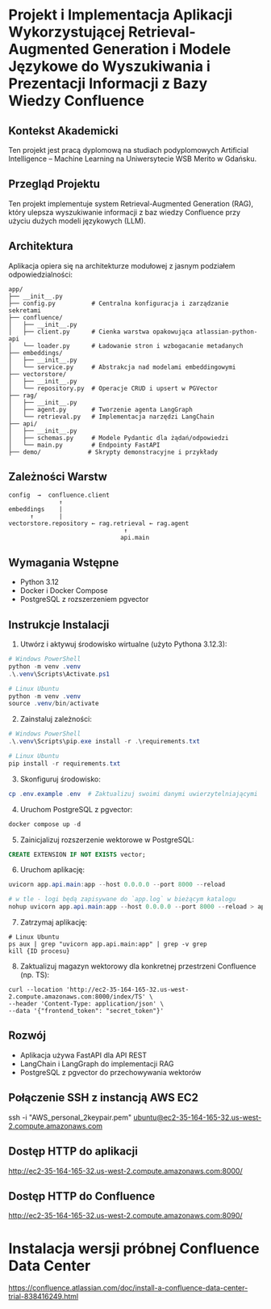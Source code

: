 # Projekt i Implementacja Aplikacji Wykorzystującej Retrieval-Augmented Generation i Modele Językowe do Wyszukiwania i Prezentacji Informacji z Bazy Wiedzy Confluence

## Kontekst Akademicki
Ten projekt jest pracą dyplomową na studiach podyplomowych Artificial Intelligence – Machine Learning na Uniwersytecie WSB Merito w Gdańsku.

## Przegląd Projektu
Ten projekt implementuje system Retrieval-Augmented Generation (RAG), który ulepsza wyszukiwanie informacji z baz wiedzy Confluence przy użyciu dużych modeli językowych (LLM).

## Architektura

Aplikacja opiera się na architekturze modułowej z jasnym podziałem odpowiedzialności:

```
app/
├── __init__.py
├── config.py          # Centralna konfiguracja i zarządzanie sekretami
├── confluence/
│   ├── __init__.py
│   ├── client.py      # Cienka warstwa opakowująca atlassian-python-api
│   └── loader.py      # Ładowanie stron i wzbogacanie metadanych
├── embeddings/
│   ├── __init__.py
│   └── service.py     # Abstrakcja nad modelami embeddingowymi
├── vectorstore/
│   ├── __init__.py
│   └── repository.py  # Operacje CRUD i upsert w PGVector
├── rag/
│   ├── __init__.py
│   ├── agent.py       # Tworzenie agenta LangGraph
│   └── retrieval.py   # Implementacja narzędzi LangChain
├── api/
│   ├── __init__.py
│   ├── schemas.py     # Modele Pydantic dla żądań/odpowiedzi
│   └── main.py        # Endpointy FastAPI
├── demo/             # Skrypty demonstracyjne i przykłady
```

## Zależności Warstw

```
config  →  confluence.client
              ↑
embeddings    |
      ↑       |
vectorstore.repository ← rag.retrieval ← rag.agent
                                ↑
                               api.main
```

## Wymagania Wstępne

- Python 3.12
- Docker i Docker Compose
- PostgreSQL z rozszerzeniem pgvector

## Instrukcje Instalacji

1. Utwórz i aktywuj środowisko wirtualne (użyto Pythona 3.12.3):
```powershell
# Windows PowerShell
python -m venv .venv
.\.venv\Scripts\Activate.ps1

# Linux Ubuntu
python -m venv .venv
source .venv/bin/activate
```

2. Zainstaluj zależności:
```powershell
# Windows PowerShell
.\.venv\Scripts\pip.exe install -r .\requirements.txt

# Linux Ubuntu
pip install -r requirements.txt
```

3. Skonfiguruj środowisko:
```powershell
cp .env.example .env  # Zaktualizuj swoimi danymi uwierzytelniającymi
```

4. Uruchom PostgreSQL z pgvector:
```powershell
docker compose up -d
```

5. Zainicjalizuj rozszerzenie wektorowe w PostgreSQL:
```sql
CREATE EXTENSION IF NOT EXISTS vector;
```

6. Uruchom aplikację:
```powershell
uvicorn app.api.main:app --host 0.0.0.0 --port 8000 --reload

# w tle - logi będą zapisywane do `app.log` w bieżącym katalogu
nohup uvicorn app.api.main:app --host 0.0.0.0 --port 8000 --reload > app.log 2>&1 &
```

7. Zatrzymaj aplikację:
```
# Linux Ubuntu
ps aux | grep "uvicorn app.api.main:app" | grep -v grep
kill {ID procesu}
```

8. Zaktualizuj magazyn wektorowy dla konkretnej przestrzeni Confluence (np. TS):
```
curl --location 'http://ec2-35-164-165-32.us-west-2.compute.amazonaws.com:8000/index/TS' \
--header 'Content-Type: application/json' \
--data '{"frontend_token": "secret_token"}'
```

## Rozwój

- Aplikacja używa FastAPI dla API REST
- LangChain i LangGraph do implementacji RAG
- PostgreSQL z pgvector do przechowywania wektorów

## Połączenie SSH z instancją AWS EC2
ssh -i "AWS_personal_2keypair.pem" ubuntu@ec2-35-164-165-32.us-west-2.compute.amazonaws.com

## Dostęp HTTP do aplikacji
http://ec2-35-164-165-32.us-west-2.compute.amazonaws.com:8000/

## Dostęp HTTP do Confluence
http://ec2-35-164-165-32.us-west-2.compute.amazonaws.com:8090/

# Instalacja wersji próbnej Confluence Data Center
https://confluence.atlassian.com/doc/install-a-confluence-data-center-trial-838416249.html 